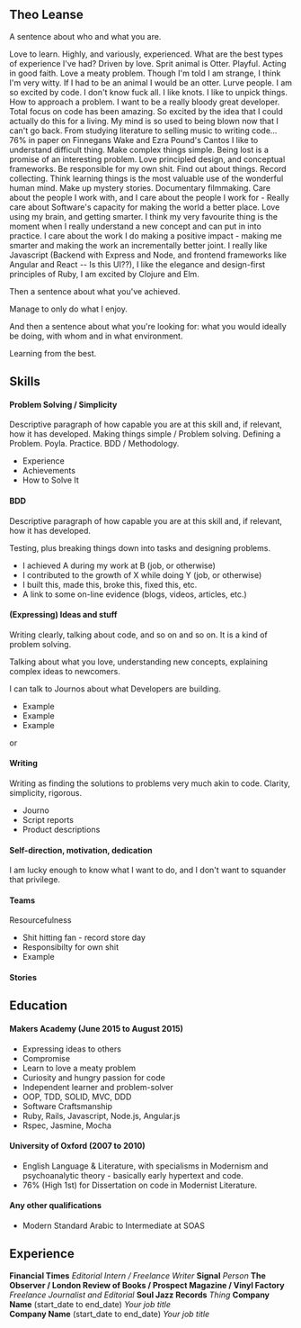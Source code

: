 ## Theo Leanse

A sentence about who and what you are.

  Love to learn.
  Highly, and variously, experienced.
  What are the best types of experience I've had?
  Driven by love.
  Sprit animal is Otter.
  Playful.
  Acting in good faith.
  Love a meaty problem.
  Though I'm told I am strange, I think I'm very witty.
  If I had to be an animal I would be an otter.
  Lurve people.
  I am so excited by code.
  I don't know fuck all.
  I like knots.
  I like to unpick things.
  How to approach a problem.
  I want to be a really bloody great developer.
  Total focus on code has been amazing.
  So excited by the idea that I could actually do this for a living.
  My mind is so used to being blown now that I can't go back.
  From studying literature to selling music to writing code...
  76% in paper on Finnegans Wake and Ezra Pound's Cantos
  I like to understand difficult thing.
  Make complex things simple.
  Being lost is a promise of an interesting problem.
  Love principled design, and conceptual frameworks.
  Be responsible for my own shit.
  Find out about things.
  Record collecting.
  Think learning things is the most valuable use of the wonderful human mind.
  Make up mystery stories.
  Documentary filmmaking.
  Care about the people I work with, and I care about the people I work for - Really care about Software's capacity for making the world a better place.
  Love using my brain, and getting smarter.
  I think my very favourite thing is the moment when I really understand a new concept and can put in into practice.
  I care about the work I do making a positive impact - making me smarter and making the work an incrementally better joint.
  I really like Javascript (Backend with Express and Node, and frontend frameworks like Angular and React -- Is this UI??), I like the elegance and design-first principles of Ruby, I am excited by Clojure and Elm.

Then a sentence about what you've achieved.

  Manage to only do what I enjoy.

And then a sentence about what you're looking for: what you would ideally be doing, with whom and in what environment.

  Learning from the best.

## Skills

#### Problem Solving / Simplicity

Descriptive paragraph of how capable you are at this skill and, if relevant, how it has developed.
  Making things simple / Problem solving.
  Defining a Problem. Poyla. Practice.
  BDD / Methodology.

- Experience
- Achievements
- How to Solve It

#### BDD

Descriptive paragraph of how capable you are at this skill and, if relevant, how it has developed.

  Testing, plus breaking things down into tasks and designing problems.

- I achieved A during my work at B (job, or otherwise)
- I contributed to the growth of X while doing Y (job, or otherwise)
- I built this, made this, broke this, fixed this, etc.
- A link to some on-line evidence (blogs, videos, articles, etc.)

#### (Expressing) Ideas and stuff

Writing clearly, talking about code, and so on and so on. It is a kind of problem solving.

Talking about what you love, understanding new concepts, explaining complex ideas to newcomers.

I can talk to Journos about what Developers are building.

- Example
- Example
- Example

or

#### Writing

Writing as finding the solutions to problems very much akin to code. Clarity, simplicity, rigorous.

- Journo
- Script reports
- Product descriptions

#### Self-direction, motivation, dedication

I am lucky enough to know what I want to do, and I don't want to squander that privilege.

#### Teams

Resourcefulness

- Shit hitting fan - record store day
- Responsibilty for own shit
- Example

#### Stories

## Education

#### Makers Academy (June 2015 to August 2015)

- Expressing ideas to others
- Compromise
- Learn to love a meaty problem
- Curiosity and hungry passion for code
- Independent learner and problem-solver
- OOP, TDD, SOLID, MVC, DDD
- Software Craftsmanship
- Ruby, Rails, Javascript, Node.js, Angular.js
- Rspec, Jasmine, Mocha

#### University of Oxford (2007 to 2010)

- English Language & Literature, with specialisms in Modernism and psychoanalytic theory - basically early hypertext and code.
- 76% (High 1st) for Dissertation on code in Modernist Literature.

#### Any other qualifications

- Modern Standard Arabic to Intermediate at SOAS

## Experience

**Financial Times**
*Editorial Intern / Freelance Writer*
**Signal**
*Person*
**The Observer / London Review of Books / Prospect Magazine / Vinyl Factory**
*Freelance Journalist and Editorial*
**Soul Jazz Records**
*Thing*
**Company Name** (start_date to end_date)
*Your job title*  
**Company Name** (start_date to end_date)
*Your job title*  
